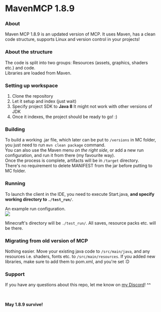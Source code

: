 # MavenMCP 1.8.9

### About
Maven MCP 1.8.9 is an updated version of MCP. It uses Maven, has a clean code structure, supports Linux and version control in your projects!

### About the structure
The code is split into two groups: Resources (assets, graphics, shaders etc.) and code.<br>
Libraries are loaded from Maven.

### Setting up workspace
1. Clone the repository
2. Let it setup and index (just wait)
4. Specify project SDK to **Java 8** It might not work with other versions of JDK
5. Once it indexes, the project should be ready to go! :)

### Building
To build a working .jar file, which later can be put to `/versions` in MC folder, you just need to run `mvn clean package` command.
<br>You can also use the Maven menu *on the right side*, or add a new run configuration, and run it from there (my favourite way).
<br>Once the process is complete, artifacts will be in `/target` directory.
<br>There's no requirement to delete MANIFEST from the jar before putting to MC folder.

### Running
To launch the client in the IDE, you need to execute Start.java, **and specify working directory to `./test_run/`**.<br>

An example run configuration.<br>
<img src="https://developers.marcloud.net/i/launchConfig.png"/>

Minecraft's directory will be `./test_run/`. All saves, resource packs etc. will be there.

### Migrating from old version of MCP
Nothing easier. 
Move your existing java code to `/src/main/java`, and any resources i.e. shaders, fonts etc. to `/src/main/resources`.
If you added new libraries, make sure to add them to pom.xml, and you're set :D

### Support
If you have any questions about this repo, let me know on <a href="https://marcloud.net/discord">my Discord</a>! ^^

<br><br>
**May 1.8.9 survive!**